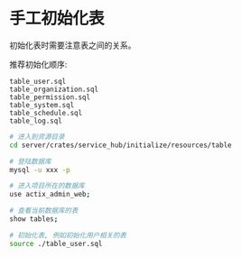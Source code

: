# 手工初始化表

初始化表时需要注意表之间的关系。

推荐初始化顺序:

```text
table_user.sql
table_organization.sql
table_permission.sql
table_system.sql
table_schedule.sql
table_log.sql
```

```sh
# 进入到资源目录
cd server/crates/service_hub/initialize/resources/table

# 登陆数据库
mysql -u xxx -p

# 进入项目所在的数据库
use actix_admin_web;

# 查看当前数据库的表
show tables;

# 初始化表, 例如初始化用户相关的表
source ./table_user.sql
```
